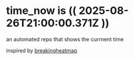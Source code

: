 # time_now is (( 2025-08-26T21:00:00.371Z ))

an automated repo that shows the currnent time

inspired by [breakingheatmap](https://github.com/breakingheatmap/breakingheatmap)